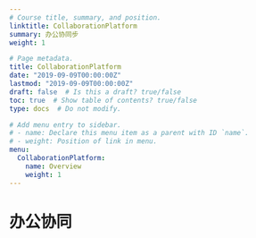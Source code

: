 ```yaml
---
# Course title, summary, and position.
linktitle: CollaborationPlatform
summary: 办公协同步
weight: 1

# Page metadata.
title: CollaborationPlatform
date: "2019-09-09T00:00:00Z"
lastmod: "2019-09-09T00:00:00Z"
draft: false  # Is this a draft? true/false
toc: true  # Show table of contents? true/false
type: docs  # Do not modify.

# Add menu entry to sidebar.
# - name: Declare this menu item as a parent with ID `name`.
# - weight: Position of link in menu.
menu:
  CollaborationPlatform:
    name: Overview
    weight: 1
---
```


# 办公协同